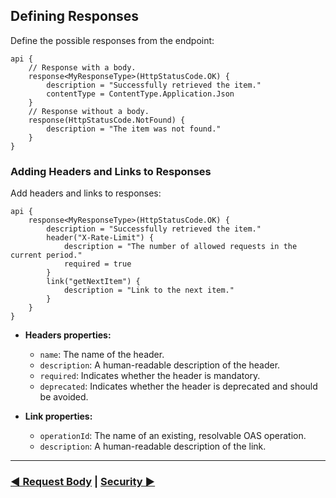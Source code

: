 ## Defining Responses

Define the possible responses from the endpoint:

```text
api {
    // Response with a body.
    response<MyResponseType>(HttpStatusCode.OK) {
        description = "Successfully retrieved the item."
        contentType = ContentType.Application.Json
    }
    // Response without a body.
    response(HttpStatusCode.NotFound) {
        description = "The item was not found."
    }
}
```

### Adding Headers and Links to Responses

Add headers and links to responses:

```text
api {
    response<MyResponseType>(HttpStatusCode.OK) {
        description = "Successfully retrieved the item."
        header("X-Rate-Limit") {
            description = "The number of allowed requests in the current period."
            required = true
        }
        link("getNextItem") {
            description = "Link to the next item."
        }
    }
}
```

- **Headers properties:**
    - `name`: The name of the header.
    - `description`: A human-readable description of the header.
    - `required`: Indicates whether the header is mandatory.
    - `deprecated`: Indicates whether the header is deprecated and should be avoided.


- **Link properties:**
    - `operationId`: The name of an existing, resolvable OAS operation.
    - `description`: A human-readable description of the link.

---

### [◄ Request Body](07.api-usage-request-body.md) | [Security ►](09.api-usage-security.md)
